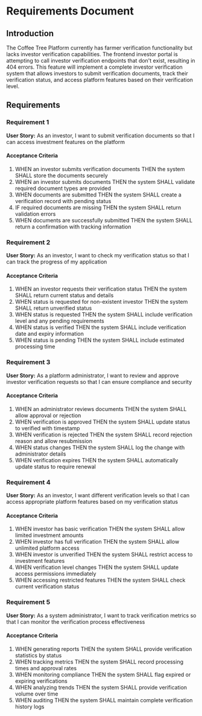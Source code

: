 # Requirements Document

## Introduction

The Coffee Tree Platform currently has farmer verification functionality but lacks investor verification capabilities. The frontend investor portal is attempting to call investor verification endpoints that don't exist, resulting in 404 errors. This feature will implement a complete investor verification system that allows investors to submit verification documents, track their verification status, and access platform features based on their verification level.

## Requirements

### Requirement 1

**User Story:** As an investor, I want to submit verification documents so that I can access investment features on the platform

#### Acceptance Criteria

1. WHEN an investor submits verification documents THEN the system SHALL store the documents securely
2. WHEN an investor submits documents THEN the system SHALL validate required document types are provided
3. WHEN documents are submitted THEN the system SHALL create a verification record with pending status
4. IF required documents are missing THEN the system SHALL return validation errors
5. WHEN documents are successfully submitted THEN the system SHALL return a confirmation with tracking information

### Requirement 2

**User Story:** As an investor, I want to check my verification status so that I can track the progress of my application

#### Acceptance Criteria

1. WHEN an investor requests their verification status THEN the system SHALL return current status and details
2. WHEN status is requested for non-existent investor THEN the system SHALL return unverified status
3. WHEN status is requested THEN the system SHALL include verification level and any pending requirements
4. WHEN status is verified THEN the system SHALL include verification date and expiry information
5. WHEN status is pending THEN the system SHALL include estimated processing time

### Requirement 3

**User Story:** As a platform administrator, I want to review and approve investor verification requests so that I can ensure compliance and security

#### Acceptance Criteria

1. WHEN an administrator reviews documents THEN the system SHALL allow approval or rejection
2. WHEN verification is approved THEN the system SHALL update status to verified with timestamp
3. WHEN verification is rejected THEN the system SHALL record rejection reason and allow resubmission
4. WHEN status changes THEN the system SHALL log the change with administrator details
5. WHEN verification expires THEN the system SHALL automatically update status to require renewal

### Requirement 4

**User Story:** As an investor, I want different verification levels so that I can access appropriate platform features based on my verification status

#### Acceptance Criteria

1. WHEN investor has basic verification THEN the system SHALL allow limited investment amounts
2. WHEN investor has full verification THEN the system SHALL allow unlimited platform access
3. WHEN investor is unverified THEN the system SHALL restrict access to investment features
4. WHEN verification level changes THEN the system SHALL update access permissions immediately
5. WHEN accessing restricted features THEN the system SHALL check current verification status

### Requirement 5

**User Story:** As a system administrator, I want to track verification metrics so that I can monitor the verification process effectiveness

#### Acceptance Criteria

1. WHEN generating reports THEN the system SHALL provide verification statistics by status
2. WHEN tracking metrics THEN the system SHALL record processing times and approval rates
3. WHEN monitoring compliance THEN the system SHALL flag expired or expiring verifications
4. WHEN analyzing trends THEN the system SHALL provide verification volume over time
5. WHEN auditing THEN the system SHALL maintain complete verification history logs